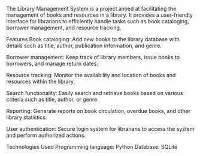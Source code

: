 The Library Management System is a project aimed at facilitating the management of books and resources in a library. It provides a user-friendly interface for librarians to efficiently handle tasks such as book cataloging, borrower management, and resource tracking.

Features
Book cataloging: Add new books to the library database with details such as title, author, publication information, and genre.

Borrower management: Keep track of library members, issue books to borrowers, and manage return dates.

Resource tracking: Monitor the availability and location of books and resources within the library.

Search functionality: Easily search and retrieve books based on various criteria such as title, author, or genre.

Reporting: Generate reports on book circulation, overdue books, and other library statistics.

User authentication: Secure login system for librarians to access the system and perform authorized actions.

Technologies Used
Programming language: Python
Database: SQLite
